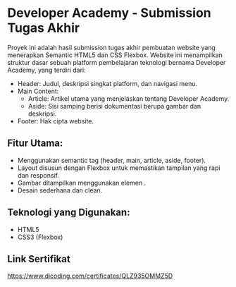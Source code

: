 # Developer Academy - Submission Tugas Akhir

Proyek ini adalah hasil submission tugas akhir pembuatan website yang menerapkan Semantic HTML5 dan CSS Flexbox. Website ini menampilkan struktur dasar sebuah platform pembelajaran teknologi bernama Developer Academy, yang terdiri dari:

- Header: Judul, deskripsi singkat platform, dan navigasi menu.
- Main Content:
  - Article: Artikel utama yang menjelaskan tentang Developer Academy.
  - Aside: Sisi samping berisi dokumentasi berupa gambar dan deskripsi.
- Footer: Hak cipta website.

## Fitur Utama:
- Menggunakan semantic tag (header, main, article, aside, footer).
- Layout disusun dengan Flexbox untuk memastikan tampilan yang rapi dan responsif.
- Gambar ditampilkan menggunakan elemen <img>.
- Desain sederhana dan clean.

## Teknologi yang Digunakan:
- HTML5
- CSS3 (Flexbox)

## Link Sertifikat
https://www.dicoding.com/certificates/QLZ935OMMZ5D


